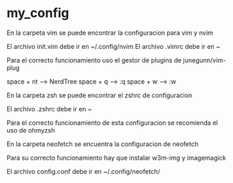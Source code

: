 # my_config

En la carpeta vim se puede encontrar la configuracion para vim y nvim

El archivo init.vim debe ir en ~/.config/nvim
El archivo .vimrc debe ir en ~

Para el correcto funcionamiento uso el gestor de plugins de junegunn/vim-plug

space + nt --> NerdTree
space + q --> :q
space + w --> :w

En la carpeta zsh se puede encontrar el zshrc de configuracion

El archivo .zshrc debe ir en ~

Para el correcto funcionamiento de esta configuracion se recomienda el uso de ohmyzsh

En la carpeta neofetch se encuentra la configuracion de neofetch

Para su correcto funcionamiento hay que instalar w3m-img y imagemagick

El archivo config.conf debe ir en ~/.config/neofetch/
